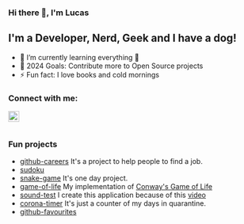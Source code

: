 ### Hi there 👋, I'm Lucas

## I'm a Developer, Nerd, Geek and I have a dog!

- 🌱  I’m currently learning everything 🤣
- 🥅  2024 Goals: Contribute more to Open Source projects
- ⚡  Fun fact: I love books and cold mornings

### Connect with me:

[<img align="left" alt="codeSTACKr | LinkedIn" width="22px"   src="https://cdn.jsdelivr.net/npm/simple-icons@v3/icons/linkedin.svg" />](https://www.linkedin.com/in/lucas-de-castro-lima/)

<br />
<br />

### Fun projects

- [github-careers](https://lucasdecastro.github.io/github-careers/#/) It's a project to help people to find a job.
- [sudoku](https://lucasdecastro.github.io/sudoku)
- [snake-game](https://lucasdecastro.github.io/snake-game/) It's one day project.
- [game-of-life](https://lucasdecastro.github.io/game-of-life/) My implementation of [Conway's Game of Life](https://en.wikipedia.org/wiki/Conway%27s_Game_of_Life)
- [sound-test](https://lucasdecastro.github.io/sound-test/) I create this application because of this [video](https://www.youtube.com/watch?v=uoxtAXN2tnI)
- [corona-timer](https://lucasdecastro.github.io/corona-timer/) It's just a counter of my days in quarantine.
- [github-favourites](http://lucasdecastro.github.io/github-favourites)

